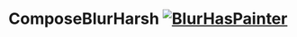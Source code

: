 # ComposeBlurHarsh [![BlurHasPainter](https://jitpack.io/v/dalafiarisamuel/ComposeBlurHarsh.svg)](https://jitpack.io/#dalafiarisamuel/ComposeBlurHarsh)

